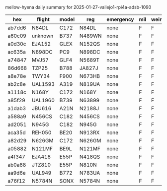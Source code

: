 mellow-hyena daily summary for 2025-01-27-vallejo1-rpi4a-adsb-1090

|hex|flight|model|reg|emergency|mil|weirdo|
|--|--|--|--|--|--|--|
|ab7dd6|N84DL|C172|N84DL|none|F|F|
|a60c09|unknown|B737|N489WN|none|F|F|
|a0d30c|EJA152|GLEX|N152QS|none|F|F|
|ac635a|N898DC|PC9|N898DC|none|F|F|
|a74847|MVJ57|GLF4|N5689T|none|F|F|
|86d668|TZP25|B788|JA827J|none|F|F|
|a8e78e|TWY34|F900|N673HB|none|F|F|
|ab2c8e|UAL1593|A319|N819UA|none|F|F|
|a1118c|N168Y|C172|N168Y|none|F|F|
|a85f29|UAL1960|B739|N63899|none|F|F|
|a1dab3|JBU616|A21N|N2188J|none|F|F|
|a588a9|N456CS|C182|N456CS|none|F|F|
|ad2051|N945G|C182|N945G|none|F|F|
|aca35d|REH050|BE20|N913RX|none|F|F|
|a82d29|N626GM|C172|N626GM|none|F|F|
|a05882|N121MF|BE9L|N121MF|none|F|F|
|a4f347|EJA418|E55P|N418QS|none|F|F|
|ab0a88|JTZ810|E55P|N810N|none|F|F|
|aa9d6e|UAL949|B772|N783UA|none|F|F|
|a76f12|N5784N|SONX|N5784N|none|F|F|

